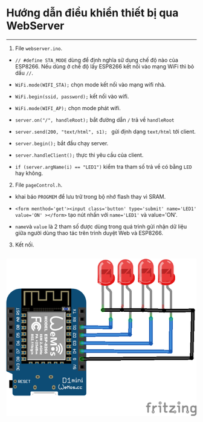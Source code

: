 # Hướng dẫn điều khiển thiết bị qua WebServer
---
1. File `webserver.ino`.

- `// #define STA_MODE` dùng để định nghĩa sữ dụng chế độ nào của ESP8266. Nếu dùng ở chế độ lấy ESP8266 kết nối vào mạng WiFi thì bỏ dấu `//`.

- `WiFi.mode(WIFI_STA);` chọn mode kết nối vào mạng wifi nhà.

- `WiFi.begin(ssid, password);` kết nối vào wifi.

- `WiFi.mode(WIFI_AP);` chọn mode phát wifi.
- `server.on("/", handleRoot);` bắt đường dẫn `/` trả về `handleRoot`

- `server.send(200, "text/html", s1); ` gửi định dạng `text/html` tới client.

- `server.begin();` bắt đầu chạy server.

- `server.handleClient();` thực thi yêu cầu của client.

- `if (server.argName(i) == "LED1")` kiểm tra tham số trả về có bằng `LED` hay không.



2. File `pageControl.h`.
- khai báo `PROGMEM` để lưu trữ trong bộ nhớ flash thay vì SRAM.
- `<form menthod='get'><input class='button' type='submit' name='LED1' value='ON' ></form>` tạo nút nhấn với `name='LED1'` và value='ON'.

- `name`và `value` là 2 tham số được dùng trong quá trình gửi nhận dữ liệu giữa người dùng thao tác trên trình duyệt Web và ESP8266.

3. Kết nối.

![kết nối phần cứng](/images/hardware.png)
---
